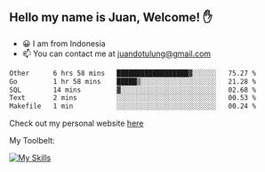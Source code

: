 ## Hello my name is Juan, Welcome! ✋

- 😀 I am from Indonesia
- 📫 You can contact me at juandotulung@gmail.com

<!--START_SECTION:waka-->

```txt
Other      6 hrs 58 mins   ██████████████████▓░░░░░░   75.27 %
Go         1 hr 58 mins    █████▒░░░░░░░░░░░░░░░░░░░   21.28 %
SQL        14 mins         ▓░░░░░░░░░░░░░░░░░░░░░░░░   02.68 %
Text       2 mins          ░░░░░░░░░░░░░░░░░░░░░░░░░   00.53 %
Makefile   1 min           ░░░░░░░░░░░░░░░░░░░░░░░░░   00.24 %
```

<!--END_SECTION:waka-->

Check out my personal website [here](https://juanchristian.com)

My Toolbelt:

[![My Skills](https://skillicons.dev/icons?i=go,js,ts,nodejs,react,nextjs,python,php,laravel,aws,bash,linux,postgres,mysql,redis,mongodb,docker)](https://skillicons.dev)

